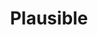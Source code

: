 ---
draft: true
keywords: plausible
layout: tool.njk
title: Plausible
website: https://daringfireball.net/projects/markdown/
logo: plausible.svg
inUse: true
---